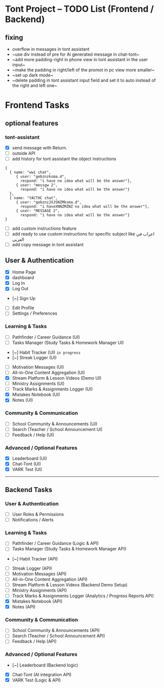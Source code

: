 # Tont Project – TODO List (Frontend / Backend)

## **fixing**
- overflow in messages in tont assistant
- ~use div instead of pre for Ai generated message in chat-tont~
- ~add more padding-right in phone view in tont assistant in the user input~
- ~make the padding in right/left of the promot in pc view more smaller~
- ~set up dark mode~
- ~delete padding in tont assistant input field and set it to auto instead of the right and left one~

# **Frontend Tasks**
## optional features
### tont-assistant 
- [x] send message with Return.
- [ ] outside API
- [ ] add history for tont assistant 
the object instructions 
```
{
  { name: "wwi chat",
     { user: "gebznzksma.d",
       respond: "i have no idea what will be the answer"},
     { user: "messgw 2",
       respond: "i have no idea what will be the answer"}
  },
  { name: "YACTHC chat",
     { user: "gebznzJXJSNZMksma.d",
       respond: "i haveXNNZMZNZ no idea what will be the answer"},
     { user: "MESSAGE 2",
       respond: "i have no idea what will be the answer"}
}
```
- [ ] add custom instructions feature
- [ ] add ready to use custom instructions for specific subject like اعراب في العربي
- [ ] add copy message in tont assistant 
## User & Authentication
- [x] Home Page
- [x] dashboard
- [x] Log In
- [x] Log Out
- [~] Sign Up
- [ ] Edit Profile
- [ ] Settings / Preferences

### Learning & Tasks
- [ ] Pathfinder / Career Guidance (UI)
- [ ] Tasks Manager (Study Tasks & Homework Manager UI)
- [~] Habit Tracker (UI) `in progress`
- [~] Streak Logger (UI)
- [ ] Motivation Messages (UI)
- [ ] All-in-One Content Aggregation (UI)
- [x] Stream Platform & Lesson Videos (Demo UI)
- [ ] Ministry Assignments (UI)
- [ ] Track Marks & Assignments Logger (UI)
- [x] Mistakes Notebook (UI)
- [x] Notes (UI)

### Community & Communication
- [ ] School Community & Announcements (UI)
- [ ] Search (Teacher / School Announcement UI)
- [ ] Feedback / Help (UI)

### Advanced / Optional Features
- [x] Leaderboard (UI)
- [x] Chat-Tont (UI)
- [x] VARK Test (UI)

---

## **Backend Tasks**
### User & Authentication
- [ ] User Roles & Permissions
- [ ] Notifications / Alerts

### Learning & Tasks
- [ ] Pathfinder / Career Guidance (Logic & API)
- [ ] Tasks Manager (Study Tasks & Homework Manager API)
- [~] Habit Tracker (API)
- [ ] Streak Logger (API)
- [ ] Motivation Messages (API)
- [ ] All-in-One Content Aggregation (API)
- [ ] Stream Platform & Lesson Videos (Backend Demo Setup)
- [ ] Ministry Assignments (API)
- [ ] Track Marks & Assignments Logger (Analytics / Progress Reports API)
- [x] Mistakes Notebook (API)
- [x] Notes (API)

### Community & Communication
- [ ] School Community & Announcements (API)
- [ ] Search (Teacher / School Announcement API)
- [ ] Feedback / Help (API)

### Advanced / Optional Features
- [~] Leaderboard (Backend logic)
- [x] Chat-Tont (AI integration API)
- [x] VARK Test (Logic & API)
